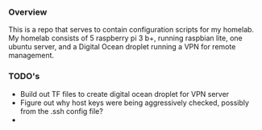 ### Overview

This is a repo that serves to contain configuration scripts for my homelab.  My homelab consists of 5 raspberry pi 3 b+, running raspbian lite, one ubuntu server, and a Digital Ocean droplet running a VPN for remote management.  


### TODO's

 - Build out TF files to create digital ocean droplet for VPN server
 - Figure out why host keys were being aggressively checked, possibly from the .ssh config file?
 - 